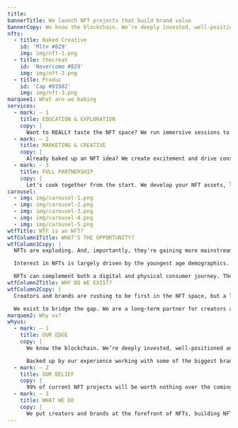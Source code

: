 ```yaml
---
title:
bannerTitle: We launch NFT projects that build brand value
bannerCopy: We know the blockchain. We’re deeply invested, well-positioned and experienced across the most important technology and creative platforms in the NFT world.
nfts:
  - title: Baked Creative
    id: 'Mltn #829'
    img: img/nft-1.png
  - title: thecreat
    id: 'Nevercome #829'
    img: img/nft-2.png
  - title: Produc
    id: 'Cap #01982'
    img: img/nft-3.png
marquee1: What are we baking
services:
  - mark: — 1
    title: EDUCATION & EXPLORATION
    copy: |
      Want to REALLY taste the NFT space? We run immersive sessions to educate your team on NFTs, crypto and the metaverse - then help you make your first move.
  - mark: — 2
    title: MARKETING & CREATIVE
    copy: |
      Already baked up an NFT idea? We create excitement and drive consumers to engage with your NFT through great creative, media and community building.
  - mark: — 3
    title: FULL PARTNERSHIP
    copy: |
      Let's cook together from the start. We develop your NFT assets, launch strategy, smart contract and much more. Everything you need for a successful NFT launch.
carousel:
  - img: img/carousel-1.png
  - img: img/carousel-2.png
  - img: img/carousel-3.png
  - img: img/carousel-4.png
  - img: img/carousel-5.png
wtfTitle: WTF is an NFT?
wtfColumn1Title: WHAT'S THE OPPORTUNITY?
wtfColumn1Copy: |
  NFTs are exploding. And, importantly, they're gaining more mainstream relevance. The rapid growth in interest in NFTs is built upon the first layer of the web, the internet, and the second layer, social media. We see the blockchain and NFTs as the third, emerging layer of modern consumer technology.

  Interest in NFTs is largely driven by the youngest age demographics. They allow direct engagement and co-creation with content creators, inspiring consumers with purpose & scaling consumer participation and engagement.

  NFTs can complement both a digital and physical consumer journey. The culture is driven by drops and collaborations, which enables brands to create a launch culture of collaborations and dedicated product capsules to drive meaningful energy.
wtfColumn2Title: WHY DO WE EXIST?
wtfColumn2Copy: |
  Creators and brands are rushing to be first in the NFT space, but a lack of knowledge is leading to the market being flooded with low quality, poorly executed launches.

  We exist to bridge the gap. We are a long-term partner for creators and brands who see NFTs through the lens of an opportunity to deliver value to their consumers over the net 50 years.
marquee2: Why us?
whyus:
  - mark: — 1
    title: OUR EDGE
    copy: |
      We know the blockchain. We’re deeply invested, well-positioned and experienced across the most important technology and creative platforms in the NFT world.

      Backed up by our experience working with some of the biggest brands in the world, we can deliver brand-defining NFT launches.
  - mark: — 2
    title: OUR BELIEF
    copy: |
      99% of current NFT projects will be worth nothing over the coming years. They are built on dangerously short-term thinking. We are thinking dramatically more long-term. NFT projects we collaborate on must have a vision to give consumers value, using the technology as gateway to building brand value.
  - mark: — 3
    title: WHAT WE DO
    copy: |
      We put creators and brands at the forefront of NFTs, building NFT projects that deliver long-term value for consumers, creators and brands.
---
```

